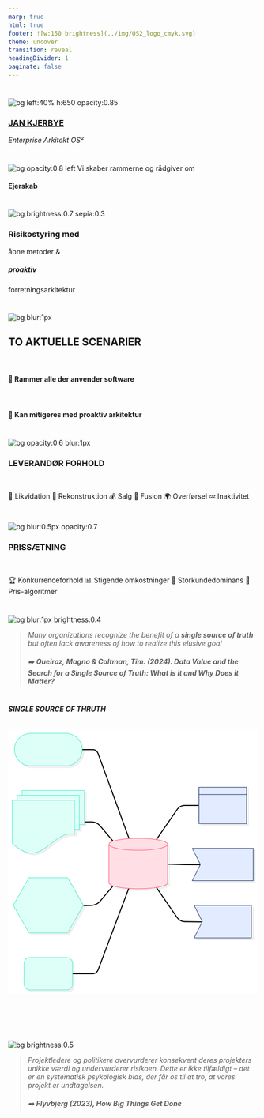 ```yaml
---
marp: true
html: true
footer: ![w:150 brightness](../img/OS2_logo_cmyk.svg)
theme: uncover
transition: reveal
headingDivider: 1
paginate: false
---
```


#
![bg left:40% h:650 opacity:0.85](https://images.pexels.com/photos/6168066/pexels-photo-6168066.jpeg?auto=compress&cs=tinysrgb&w=1260&h=750&dpr=1)

### [JAN  KJERBYE]()
*Enterprise Arkitekt OS²*
<!-- _footer: ":envelope: jan@os2.eu" -->

<!-- HVAD ER OS2 - Ikke en leverandør - Ikke en brugerklub
En demokratisk medlemsforening hvor medlemmerne ejer deres egne produkter
Vi skaber rammerne og rådgiver om ejerskab 
-->

#
![bg opacity:0.8 left](https://www.os2.eu/web/image/5410-1906ec5a/os2%20linkedin%20iphone%20mockup.png)
Vi skaber rammerne og rådgiver om 
#### **Ejerskab**

#
<!-- _header: Kommunernes it-arkitekturnetværk 2025 -->
<!-- class: invert-->
![bg brightness:0.7 sepia:0.3](https://images.pexels.com/photos/5477774/pexels-photo-5477774.jpeg)
### Risikostyring med
åbne metoder
&
##### **proaktiv**
forretningsarkitektur

<!-- Open Source i anden
Åbne metoder - Hvordan leverer de indbyggede metoder i Open Source på risikostyring og minimering
Styring og ejerskab
-->

#
![bg blur:1px]( https://images.unsplash.com/photo-1623906841898-d6a7dc0204f5)

## **TO AKTUELLE SCENARIER**

<br>


#### 🌟 Rammer **alle** der anvender software

<br>

#### 🌟 Kan mitigeres med **proaktiv** arkitektur

<!-- Jeg har valgt to områder hvor en teknisk løsning ikke kan stå alene -->

#
![bg opacity:0.6 blur:1px](https://images.unsplash.com/photo-1480944657103-7fed22359e1d?q=80&w=4782&auto=format&fit=crop&ixlib=rb-4.0.3&ixid=M3wxMjA3fDB8MHxwaG90by1wYWdlfHx8fGVufDB8fHx8fA%3D%3D) 
### **LEVERANDØR FORHOLD**

<br>

💼 Likvidation  🔄 Rekonstruktion 💰 Salg
🤝 Fusion 🌍 Overførsel 💤 Inaktivitet

<!-- 
Det sker hele tiden
Så man kan forberede sig - eller håbe det ikke sker
De to faktorer i risikostyring.
-->

#
![bg blur:0.5px opacity:0.7](https://images.unsplash.com/photo-1615992174118-9b8e9be025e7?q=80&w=4896&auto=format&fit=crop&ixlib=rb-4.0.3&ixid=M3wxMjA3fDB8MHxwaG90by1wYWdlfHx8fGVufDB8fHx8fA%3D%3D)
### **PRISSÆTNING**

<br>

🏆 Konkurrenceforhold  📊 Stigende omkostninger 
👥 Storkundedominans  🤖 Pris-algoritmer

<!-- 
Specielt når man er bundet til en enkelt leverandør 
-->
#

![bg blur:1px brightness:0.4](https://images.unsplash.com/photo-1528820995593-07129c727b2d)

> _Many  organizations recognize 
the  benefit  of  a  **single  source  of  truth**  but  often  lack 
awareness  of  how  to  realize  this  elusive  goal_
> ###### :arrow_right: _**Queiroz, Magno & Coltman, Tim. (2024). Data Value and the Search for a Single Source of Truth: What is it and Why Does it Matter?**_

#
###### **SINGLE SOURCE OF THRUTH**

![bg fit invert opacity:0.8 contrast:0.73](../img/SSOT.svg)
<br>
<br>
<br>
<br>
<!-- 
Ejerskab
 - Hvordan bliver man ejer af et produkt? Lavpraktisk fundament-> Oprettelse af et versions styret hjem i cloud til projektets single source of truth. Herunder kildekode, styring af projekt, sager og leverandører, dynamisk dokumentation, kvalitetetssikring, proaktiv cybersikkerhed, løsningspakketering og release management.

Diversificéring af leverandørlandskab - Drag nytte af single source of truth og exit-strategi til at konkurrenceudsætte leverandører og undgå monopol-lignende situationer. 

Ingen afhængighed af licensbaserede prisstrukturer; virksomheden har fri adgang til softwaren uden uventede omkostninger.



Versions styring til kildekode,  og dokumentation. Være rådgiver på organisering og arbejdsgange. Jo højere grad af ejerskab jo flere af fordelene kan høstes
Lavpraktisk fundament-> Oprettelse af et versions styret hjem i cloud til projektets single source of truth. 
Herunder kildekode, styring af projekt, sager og leverandører, dynamisk dokumentation, kvalitetetssikring, proaktiv cybersikkerhed, løsningspakketering og release management. -->



#

![bg  brightness:0.5](https://images.unsplash.com/photo-1623973792500-d2fa0aad9723?q=80&w=3850&auto=format&fit=crop&ixlib=rb-4.0.3&ixid=M3wxMjA3fDB8MHxwaG90by1wYWdlfHx8fGVufDB8fHx8fA%3D%3D)
> _Projektledere og politikere overvurderer konsekvent deres projekters unikke værdi og undervurderer risikoen. Dette er ikke tilfældigt – det er en systematisk psykologisk bias, der får os til at tro, at vores projekt er undtagelsen._
> ###### :arrow_right: _**Flyvbjerg (2023), How Big Things Get Done**_